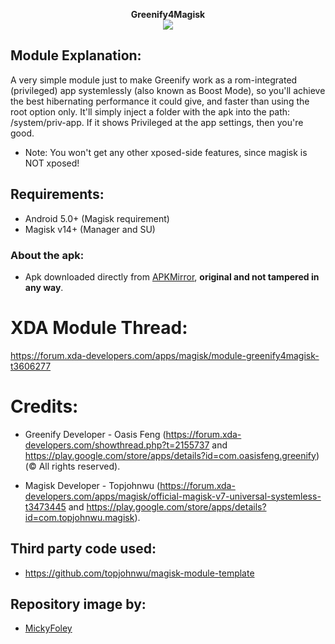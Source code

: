 <p align="center">
<b> Greenify4Magisk </b><br>
  <img src="http://i.imgur.com/RTIZiTb.png">
</p>

## Module Explanation:
A very simple module just to make Greenify work as a rom-integrated (privileged) app systemlessly (also known as Boost Mode), so you'll achieve the best hibernating performance it could give, and faster than using the root option only. It'll simply inject a folder with the apk into the path: /system/priv-app. If it shows Privileged at the app settings, then you're good.

* Note: You won't get any other xposed-side features, since magisk is NOT xposed!

## Requirements: 
- Android 5.0+ (Magisk requirement)
- Magisk v14+ (Manager and SU)

### About the apk:
* Apk downloaded directly from [APKMirror](http://www.apkmirror.com/apk/oasis-feng/greenify/ "Greenify's APKMirror page"), **original and not tampered in any way**.

# XDA Module Thread:
https://forum.xda-developers.com/apps/magisk/module-greenify4magisk-t3606277

# Credits:
* Greenify Developer - Oasis Feng (https://forum.xda-developers.com/showthread.php?t=2155737 and https://play.google.com/store/apps/details?id=com.oasisfeng.greenify) (© All rights reserved).

* Magisk Developer - Topjohnwu (https://forum.xda-developers.com/apps/magisk/official-magisk-v7-universal-systemless-t3473445 and https://play.google.com/store/apps/details?id=com.topjohnwu.magisk).

## Third party code used:
* https://github.com/topjohnwu/magisk-module-template

## Repository image by:
* [MickyFoley](https://forum.xda-developers.com/member.php?u=4549254 "Author's XDA profile")
